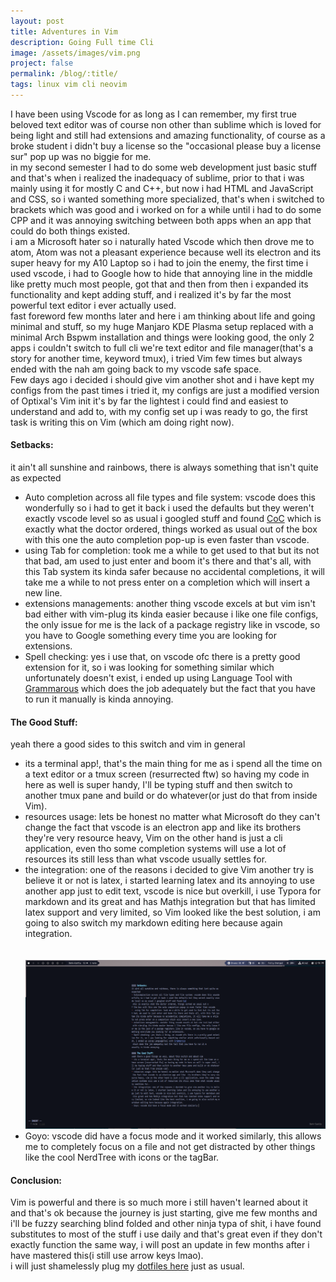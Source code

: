 ```yaml
---
layout: post
title: Adventures in Vim
description: Going Full time Cli
image: /assets/images/vim.png
project: false
permalink: /blog/:title/
tags: linux vim cli neovim
---
```



I have been using Vscode for as long as I can remember, my first true beloved
text editor was of course non other than sublime which is loved for being light
and still had extensions and amazing functionality, of course as a broke student
i didn't buy a license so the "occasional please buy a license sur" pop up was no
biggie for me. <br>
in my second semester I had to do some web development just basic stuff and
that's when i realized the inadequacy of sublime, prior to that i was mainly
using it for mostly C and C++, but now i had HTML and  JavaScript and CSS, so i
wanted something more specialized, that's when i switched to brackets which was
good and i worked on for a while until i had to do some CPP and it was annoying
switching between both apps when an app that could do both things existed.<br>
i am a Microsoft hater so i naturally hated Vscode which then drove me to atom,
Atom was not a pleasant experience because well its electron and its super heavy
for my A10 Laptop so i had to join the enemy, the first time i used vscode, i
had to Google how to hide that annoying line in the middle like pretty much most
people, got that and then from then i expanded its functionality and kept adding
stuff, and i realized it's by far the most powerful text editor i ever actually
used.<br>
fast foreword few months later and here i am thinking about life and
going minimal and stuff, so my huge Manjaro KDE Plasma setup replaced with a
minimal Arch Bspwm installation and things were looking good, the only 2 apps i
couldn't switch to full cli we're text editor and file manager(that's a story for
another time, keyword tmux), i tried Vim few times but always ended with the nah
am going back to my vscode safe space.<br>
Few days ago i decided i should give vim another shot and i have kept my configs
from the past times  i tried it, my configs are just a modified version of
Optixal's Vim init it's by far the lightest i could find and easiest to
understand and add to, with my config set up i was ready to go, the first task
is writing this on Vim (which am doing right now). <br>

#### Setbacks:
it ain't all sunshine and rainbows, there is always something that isn't quite as
expected

- Auto completion across all file types and file system: vscode does this
  wonderfully so i had to get it back i used the defaults but they weren't
  exactly vscode level so as usual i googled stuff and found
  [CoC](https://github.com/neoclide/coc.nvim) which is exactly what the doctor ordered,
  things worked as usual out of the box with
  this one the auto completion pop-up is even faster than vscode. <br>
-  using Tab for completion: took me a while to get used to that but its not
  that bad, am used to just enter and boom it's there and that's all, with this
  Tab system its kinda safer because no accidental completions, it will take
  me a while to not press enter on a completion which will insert a new
  line.<br>
- extensions managements: another thing vscode excels at but vim isn't bad
 either with vim-plug its kinda easier because i like one file configs, the
 only issue for me is the lack of a package registry like in vscode, so you have
 to Google something every time you are looking for extensions. <br>
- Spell checking: yes i use that, on vscode ofc there is a pretty good extension
 for it, so i was looking for something similar which unfortunately doesn't
 exist, i ended up using Language Tool with
 [Grammarous](https://github.com/rhysd/vim-grammarous) which does the job
 adequately but the fact that you have to run it manually is kinda annoying.

#### The Good Stuff:
yeah there a good sides to this switch and vim in general
- its a terminal app!, that's the main thing for me as i spend all the time on a
 text editor or a tmux screen (resurrected ftw) so having my code in here as
 well is super handy, I'll be typing stuff and then switch to another tmux pane
 and build or do whatever(or just do that from inside Vim).<br>
- resources usage: lets be honest no matter what Microsoft do they can't change
 the fact that vscode is an electron app and like  its brothers they're very
 resource heavy, Vim on the other hand is just a cli application, even tho some
 completion systems will use a lot of resources its still less than what vscode
 usually settles for.<br>
- the integration: one of the reasons i decided to give Vim another try is
 believe it or not is latex, i started learning latex and its annoying to use
 another app just to edit text, vscode is nice but overkill, i use Typora for
 markdown and its great and has Mathjs integration but that has limited latex
 support and very limited, so Vim looked like the best solution, i am going to
 also switch my markdown editing here because again integration.
    <br><br><br>
    <img src="/assets/images/goyo.png">
- Goyo: vscode did have a focus mode and it worked similarly, this allows me to
 completely focus on a file and not get distracted by other things like the
 cool NerdTree with icons or the tagBar.


#### Conclusion:
Vim is powerful and there is so much more i still haven't learned about it and
that's ok because the journey is just starting, give me few months and i'll be
fuzzy searching blind folded and other ninja typa of shit, i have found
substitutes to most of the stuff i use daily and that's great even if they don't
exactly function the same way, i will post an update in few months after i have
mastered this(i still use arrow keys lmao).<br>
i will just shamelessly plug my [dotfiles here](https://github.com/Blacksuan19/Dotfiles) just as usual.

